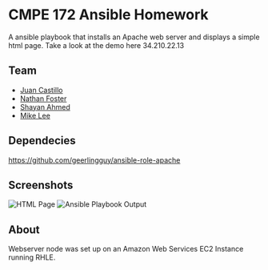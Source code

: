 # CMPE 172 Ansible Homework

A ansible playbook that installs an Apache web server and displays a simple html page.
Take a look at the demo here 34.210.22.13

## Team
- [Juan Castillo](https://github.com/juancstlm)
- [Nathan Foster](https://github.com/strap8)
- [Shayan Ahmed](https://github.com/Shayan-Ahmed)
- [Mike Lee]()

## Dependecies
https://github.com/geerlingguy/ansible-role-apache

## Screenshots
![HTML Page](https://imgur.com/bgCMGsJ.png)
![Ansible Playbook Output](https://i.imgur.com/MpPHoBr.png)

## About

Webserver node was set up on an Amazon Web Services EC2 Instance running RHLE. 
